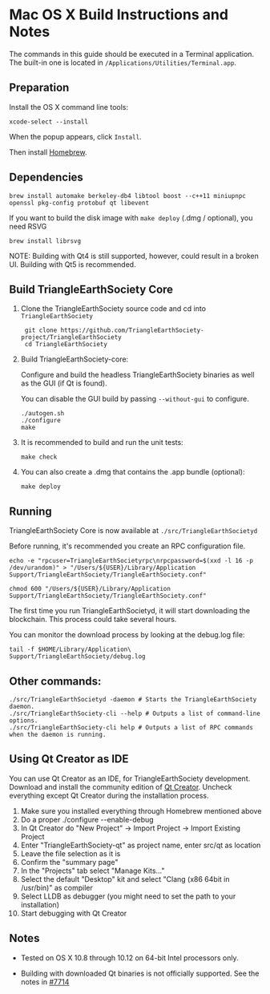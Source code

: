 Mac OS X Build Instructions and Notes
====================================
The commands in this guide should be executed in a Terminal application.
The built-in one is located in `/Applications/Utilities/Terminal.app`.

Preparation
-----------
Install the OS X command line tools:

`xcode-select --install`

When the popup appears, click `Install`.

Then install [Homebrew](https://brew.sh).

Dependencies
----------------------

    brew install automake berkeley-db4 libtool boost --c++11 miniupnpc openssl pkg-config protobuf qt libevent

If you want to build the disk image with `make deploy` (.dmg / optional), you need RSVG

    brew install librsvg

NOTE: Building with Qt4 is still supported, however, could result in a broken UI. Building with Qt5 is recommended.

Build TriangleEarthSociety Core
------------------------

1. Clone the TriangleEarthSociety source code and cd into `TriangleEarthSociety`

        git clone https://github.com/TriangleEarthSociety-project/TriangleEarthSociety
        cd TriangleEarthSociety

2.  Build TriangleEarthSociety-core:

    Configure and build the headless TriangleEarthSociety binaries as well as the GUI (if Qt is found).

    You can disable the GUI build by passing `--without-gui` to configure.

        ./autogen.sh
        ./configure
        make

3.  It is recommended to build and run the unit tests:

        make check

4.  You can also create a .dmg that contains the .app bundle (optional):

        make deploy

Running
-------

TriangleEarthSociety Core is now available at `./src/TriangleEarthSocietyd`

Before running, it's recommended you create an RPC configuration file.

    echo -e "rpcuser=TriangleEarthSocietyrpc\nrpcpassword=$(xxd -l 16 -p /dev/urandom)" > "/Users/${USER}/Library/Application Support/TriangleEarthSociety/TriangleEarthSociety.conf"

    chmod 600 "/Users/${USER}/Library/Application Support/TriangleEarthSociety/TriangleEarthSociety.conf"

The first time you run TriangleEarthSocietyd, it will start downloading the blockchain. This process could take several hours.

You can monitor the download process by looking at the debug.log file:

    tail -f $HOME/Library/Application\ Support/TriangleEarthSociety/debug.log

Other commands:
-------

    ./src/TriangleEarthSocietyd -daemon # Starts the TriangleEarthSociety daemon.
    ./src/TriangleEarthSociety-cli --help # Outputs a list of command-line options.
    ./src/TriangleEarthSociety-cli help # Outputs a list of RPC commands when the daemon is running.

Using Qt Creator as IDE
------------------------
You can use Qt Creator as an IDE, for TriangleEarthSociety development.
Download and install the community edition of [Qt Creator](https://www.qt.io/download/).
Uncheck everything except Qt Creator during the installation process.

1. Make sure you installed everything through Homebrew mentioned above
2. Do a proper ./configure --enable-debug
3. In Qt Creator do "New Project" -> Import Project -> Import Existing Project
4. Enter "TriangleEarthSociety-qt" as project name, enter src/qt as location
5. Leave the file selection as it is
6. Confirm the "summary page"
7. In the "Projects" tab select "Manage Kits..."
8. Select the default "Desktop" kit and select "Clang (x86 64bit in /usr/bin)" as compiler
9. Select LLDB as debugger (you might need to set the path to your installation)
10. Start debugging with Qt Creator

Notes
-----

* Tested on OS X 10.8 through 10.12 on 64-bit Intel processors only.

* Building with downloaded Qt binaries is not officially supported. See the notes in [#7714](https://github.com/bitcoin/bitcoin/issues/7714)
